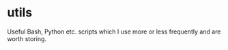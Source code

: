 # utils

Useful Bash, Python etc. scripts which I use more or less frequently and are worth storing.
